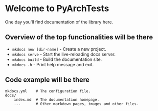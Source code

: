 # Welcome to PyArchTests

One day you'll find documentation of the library here.

## Overview of the top functionalities will be there

* `mkdocs new [dir-name]` - Create a new project.
* `mkdocs serve` - Start the live-reloading docs server.
* `mkdocs build` - Build the documentation site.
* `mkdocs -h` - Print help message and exit.

## Code example will be there

    mkdocs.yml    # The configuration file.
    docs/
        index.md  # The documentation homepage.
        ...       # Other markdown pages, images and other files.

